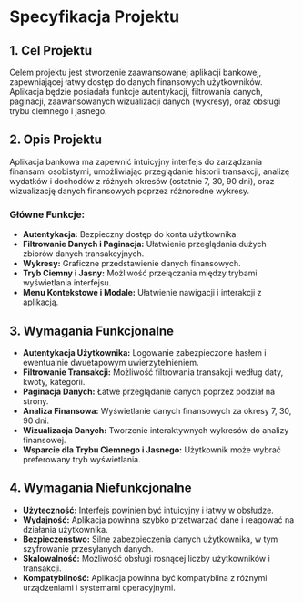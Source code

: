 # Specyfikacja Projektu

## 1. Cel Projektu

Celem projektu jest stworzenie zaawansowanej aplikacji bankowej, zapewniającej łatwy dostęp do danych finansowych użytkowników. Aplikacja będzie posiadała funkcje autentykacji, filtrowania danych, paginacji, zaawansowanych wizualizacji danych (wykresy), oraz obsługi trybu ciemnego i jasnego.

## 2. Opis Projektu

Aplikacja bankowa ma zapewnić intuicyjny interfejs do zarządzania finansami osobistymi, umożliwiając przeglądanie historii transakcji, analizę wydatków i dochodów z różnych okresów (ostatnie 7, 30, 90 dni), oraz wizualizację danych finansowych poprzez różnorodne wykresy.

### Główne Funkcje:

- **Autentykacja:** Bezpieczny dostęp do konta użytkownika.
- **Filtrowanie Danych i Paginacja:** Ułatwienie przeglądania dużych zbiorów danych transakcyjnych.
- **Wykresy:** Graficzne przedstawienie danych finansowych.
- **Tryb Ciemny i Jasny:** Możliwość przełączania między trybami wyświetlania interfejsu.
- **Menu Kontekstowe i Modale:** Ułatwienie nawigacji i interakcji z aplikacją.

## 3. Wymagania Funkcjonalne

- **Autentykacja Użytkownika:** Logowanie zabezpieczone hasłem i ewentualnie dwuetapowym uwierzytelnieniem.
- **Filtrowanie Transakcji:** Możliwość filtrowania transakcji według daty, kwoty, kategorii.
- **Paginacja Danych:** Łatwe przeglądanie danych poprzez podział na strony.
- **Analiza Finansowa:** Wyświetlanie danych finansowych za okresy 7, 30, 90 dni.
- **Wizualizacja Danych:** Tworzenie interaktywnych wykresów do analizy finansowej.
- **Wsparcie dla Trybu Ciemnego i Jasnego:** Użytkownik może wybrać preferowany tryb wyświetlania.

## 4. Wymagania Niefunkcjonalne

- **Użyteczność:** Interfejs powinien być intuicyjny i łatwy w obsłudze.
- **Wydajność:** Aplikacja powinna szybko przetwarzać dane i reagować na działania użytkownika.
- **Bezpieczeństwo:** Silne zabezpieczenia danych użytkownika, w tym szyfrowanie przesyłanych danych.
- **Skalowalność:** Możliwość obsługi rosnącej liczby użytkowników i transakcji.
- **Kompatybilność:** Aplikacja powinna być kompatybilna z różnymi urządzeniami i systemami operacyjnymi.
